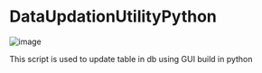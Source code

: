 # DataUpdationUtilityPython

![image](https://github.com/ershivamtyagi/DataUpdationUtilityPython/assets/29483791/a647468e-9406-4d2a-8c5f-5ce22996e5ee)


This script is used to update table in db using GUI build in python

